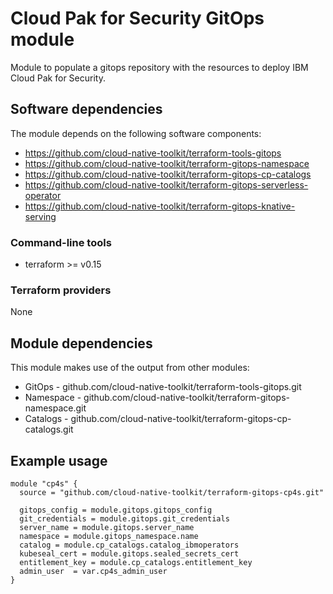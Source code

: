 # Cloud Pak for Security GitOps module

Module to populate a gitops repository with the resources to deploy IBM Cloud Pak for Security. 

## Software dependencies

The module depends on the following software components:

- https://github.com/cloud-native-toolkit/terraform-tools-gitops
- https://github.com/cloud-native-toolkit/terraform-gitops-namespace
- https://github.com/cloud-native-toolkit/terraform-gitops-cp-catalogs
- https://github.com/cloud-native-toolkit/terraform-gitops-serverless-operator
- https://github.com/cloud-native-toolkit/terraform-gitops-knative-serving

### Command-line tools

- terraform >= v0.15

### Terraform providers

None

## Module dependencies

This module makes use of the output from other modules:

- GitOps - github.com/cloud-native-toolkit/terraform-tools-gitops.git
- Namespace - github.com/cloud-native-toolkit/terraform-gitops-namespace.git
- Catalogs - github.com/cloud-native-toolkit/terraform-gitops-cp-catalogs.git

## Example usage

```hcl-terraform
module "cp4s" {
  source = "github.com/cloud-native-toolkit/terraform-gitops-cp4s.git"

  gitops_config = module.gitops.gitops_config
  git_credentials = module.gitops.git_credentials
  server_name = module.gitops.server_name
  namespace = module.gitops_namespace.name
  catalog = module.cp_catalogs.catalog_ibmoperators
  kubeseal_cert = module.gitops.sealed_secrets_cert
  entitlement_key = module.cp_catalogs.entitlement_key
  admin_user  = var.cp4s_admin_user
}
```